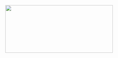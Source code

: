 <p><a href="https://t.co/Umm2jhWMDV#yugioh_hack" target="_blank"><img style="vertical-align: middle;" src="https://i.imgur.com/jtABW5Q.png" alt="" width="338" height="150" /></a></p>